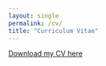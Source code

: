 ```yaml
---
layout: single
permalink: /cv/
title: "Curriculum Vitae"
---
```



[Download my CV here](/files/pdf/cv.pdf)